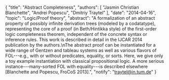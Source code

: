 {
    "title": "Abstract Completeness",
    "authors": [
        "Jasmin Christian Blanchette",
        "Andrei Popescu",
        "Dmitriy Traytel"
    ],
    "date": "2014-04-16",
    "topic": "Logic/Proof theory",
    "abstract": "A formalization of an abstract property of possibly infinite derivation trees (modeled by a codatatype),  representing the core of a proof (in Beth/Hintikka style) of the first-order logic completeness theorem, independent of the concrete syntax or inference rules. This work is described in detail in the IJCAR 2014 publication by the authors.\nThe abstract proof can be instantiated for a wide range of Gentzen and tableau systems as well as various flavors of FOL---e.g., with or without predicates, equality, or sorts. Here, we give only a toy example instantiation with classical propositional logic. A more serious instance---many-sorted FOL with equality---is described elsewhere [Blanchette and Popescu, FroCoS 2013].",
    "notify": "traytel@in.tum.de"
}